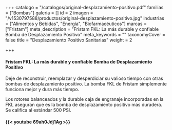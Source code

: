 +++
catalogo = "/catalogos/original-desplazamiento-positivo.pdf"
familias = ["Bombas"]
galeria = []
id = 2
imagen = "/v1530797588/productos/original-desplazamiento-positivo.jpg"
industrias = ["Alimentos y Bebidas", "Energía", "Biofarmacéuticos"]
marcas = ["Fristam"]
meta_description = "Fristam FKL: La más durable y confiable Bomba de Desplazamiento Positivo"
meta_keywords = ""
taxonomyCover = false
title = "Desplazamiento Positivo Sanitarias"
weight = 2

+++
#### Fristam FKL: La más durable y confiable Bomba de Desplazamiento Positivo

Deje de reconstruir, reemplazar y desperdiciar su valioso tiempo con otras bombas de desplazamiento positivo. La bomba FKL de Fristam simplemente funciona mejor y dura más tiempo.

Los rotores balanceados y la durable caja de engranaje incorporadas en la FKL aseguran que es la bomba de desplazamiento positivo más duradera. Se califica al estándar 500 PSI.

####  {{< youtube 69ah0Jdj1Ag >}}